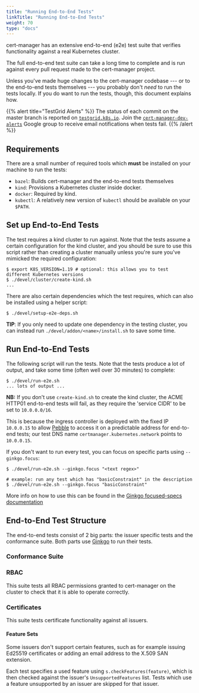 ```yaml
---
title: "Running End-to-End Tests"
linkTitle: "Running End-to-End Tests"
weight: 70
type: "docs"
---
```


cert-manager has an extensive end-to-end (e2e) test suite that verifies functionality against a
real Kubernetes cluster.

The full end-to-end test suite can take a long time to complete and is run against every pull
request made to the cert-manager project.

Unless you've made huge changes to the cert-manager codebase --- or to the end-to-end
tests themselves --- you probably don't _need_ to run the tests locally. If you do want to
run the tests, though, this document explains how.

{{% alert title="TestGrid Alerts"  %}}
The status of each commit on the master branch is reported on
[`testgrid.k8s.io`](https://testgrid.k8s.io/jetstack-cert-manager-master). Join the
[`cert-manager-dev-alerts`](https://groups.google.com/g/cert-manager-dev-alerts)
Google group to receive email notifications when tests fail.
{{% /alert %}}

## Requirements

There are a small number of required tools which **must** be installed on your machine
to run the tests:

- `bazel`: Builds cert-manager and the end-to-end tests themselves
- `kind`: Provisions a Kubernetes cluster inside docker.
- `docker`: Required by kind.
- `kubectl`: A relatively new version of `kubectl` should be available on your `$PATH`.

## Set up End-to-End Tests

The test requires a kind cluster to run against. Note that the tests assume a certain configuration
for the kind cluster, and you should be sure to use this script rather than creating a cluster manually
unless you're sure you've mimicked the required configuration:

```console
$ export K8S_VERSION=1.19 # optional: this allows you to test different Kubernetes versions
$ ./devel/cluster/create-kind.sh
...
```

There are also certain dependencies which the test requires, which can also be installed using
a helper script:

```console
$ ./devel/setup-e2e-deps.sh
```

**TIP**: If you only need to update one dependency in the testing cluster, you can instead run
`./devel/addon/<name>/install.sh` to save some time.

## Run End-to-End Tests

The following script will run the tests. Note that the tests produce a lot of output, and take
some time (often well over 30 minutes) to complete:

```console
$ ./devel/run-e2e.sh
... lots of output ...
```

**NB:** If you don't use `create-kind.sh` to create the kind cluster, the ACME HTTP01 end-to-end tests will fail,
as they require the 'service CIDR' to be set to `10.0.0.0/16`.

This is because the ingress controller is deployed with the fixed IP `10.0.0.15` to allow
[Pebble](https://github.com/letsencrypt/pebble) to access it on a predictable address for end-to-end tests; our
test DNS name `certmanager.kubernetes.network` points to `10.0.0.15`.

If you don't want to run every test, you can focus on specific parts using `--ginkgo.focus`:

```console
$ ./devel/run-e2e.sh --ginkgo.focus "<text regex>"

# example: run any test which has "basicConstraint" in the description
$ ./devel/run-e2e.sh --ginkgo.focus "basicConstraint"
```

More info on how to use this can be found in the [Ginkgo focused-specs documentation](https://onsi.github.io/ginkgo/#focused-specs)

## End-to-End Test Structure

The end-to-end tests consist of 2 big parts: the issuer specific tests and the conformance suite. Both parts use
[Ginkgo](https://onsi.github.io/ginkgo/#getting-ginkgo) to run their tests.

### Conformance Suite

### RBAC

This suite tests all RBAC permissions granted to cert-manager on the cluster to check that it is able to operate correctly.

### Certificates

This suite tests certificate functionality against all issuers.

#### Feature Sets

Some issuers don't support certain features, such as for example issuing Ed25519 certificates or adding an email address
to the X.509 SAN extension.

Each test specifies a used feature using `s.checkFeatures(feature)`, which is then checked against the issuer's
`UnsupportedFeatures` list. Tests which use a feature unsupported by an issuer are skipped for that issuer.
